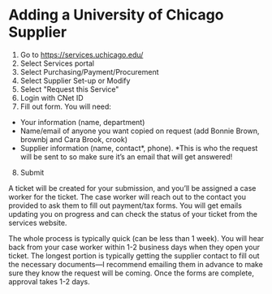# Adding a University of Chicago Supplier

1.	Go to https://services.uchicago.edu/
2. Select Services portal
3. Select Purchasing/Payment/Procurement
4. Select Supplier Set-up or Modify
5. Select "Request this Service"
6.	Login with CNet ID
7.	Fill out form. You will need:
- Your information (name, department)
- Name/email of anyone you want copied on request (add Bonnie Brown, brownbj and Cara Brook, crook)
- Supplier information (name, contact*, phone). *This is who the request will be sent to so make sure it’s an email that will get answered!
8. Submit


A ticket will be created for your submission, and you’ll be assigned a case worker for the ticket. The case worker will reach out to the contact you provided to ask them to fill out payment/tax forms. You will get emails updating you on progress and can check the status of your ticket from the services website.

The whole process is typically quick (can be less than 1 week). You will hear back from your case worker within 1-2 business days when they open your ticket. The longest portion is typically getting the supplier contact to fill out the necessary documents—I recommend emailing them in advance to make sure they know the request will be coming. Once the forms are complete, approval takes 1-2 days.
